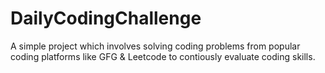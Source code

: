 # DailyCodingChallenge
A simple project which involves solving coding problems from popular coding platforms like GFG &amp; Leetcode to contiously evaluate coding skills.

